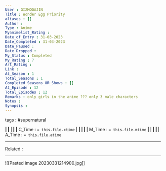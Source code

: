 ```yaml
---
User : GIZMOGAJIN
Title : Wonder Egg Priority
aliases : []
Author : 
Type : Anime
Myanimelist_Rating : 
Date_of_Entry : 31-03-2023 
Date_Completed : 31-03-2023
Date_Paused : 
Date_Dropped : 
My_Status : Completed
My_Rating : 7
Art_Rating : 
Link : 
At_Season : 1
Total_Seasons : 1
Completed_Seasons_OR_Shows : []
At_Episode : 12
Total_Episodes : 12
Remarks : only girls in the anime ??? only 3 male characters
Notes : 
Synopsis : 
---
```

 tags : #supernatural 

**|  |  |  |  |** C_Time : `= this.file.ctime` **|  |  |  |  |** M_Time : `= this.file.mtime` **|  |  |  |  |** A_Time : `= this.file.atime` 

---
Related : 

---
![[Pasted image 20230331214900.jpg]]
